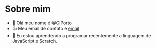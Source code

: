 # Sobre mim
- 👋 Olá meu nome é @GiPorto
- :+1: Meu email de contato é [email](giovana.porto.freitas@escola.pr.gov.br)
- 🌱 Eu estou aprendendo a programar recentemente a linguagem de JavaScript e Scratch.
